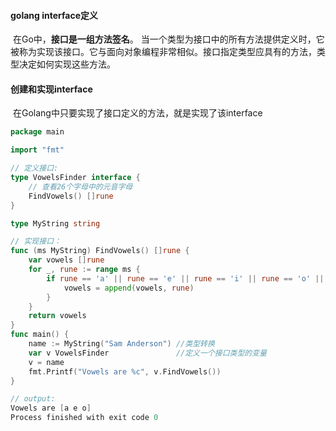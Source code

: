 #### golang interface定义

​	在Go中，**接口是一组方法签名**。 当一个类型为接口中的所有方法提供定义时，它被称为实现该接口。它与面向对象编程非常相似。接口指定类型应具有的方法，类型决定如何实现这些方法。

#### 创建和实现interface

​	在Golang中只要实现了接口定义的方法，就是实现了该interface

```go
package main

import "fmt"

// 定义接口:
type VowelsFinder interface {
	// 查看26个字母中的元音字母
	FindVowels() []rune
}

type MyString string

// 实现接口：
func (ms MyString) FindVowels() []rune {
	var vowels []rune
	for _, rune := range ms {
		if rune == 'a' || rune == 'e' || rune == 'i' || rune == 'o' || rune == 'u' {
			vowels = append(vowels, rune)
		}
	}
	return vowels
}
func main() {
	name := MyString("Sam Anderson") //类型转换
	var v VowelsFinder               //定义一个接口类型的变量
	v = name
	fmt.Printf("Vowels are %c", v.FindVowels())
}

// output:
Vowels are [a e o]
Process finished with exit code 0
```



